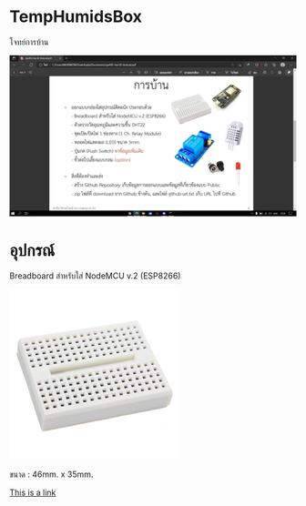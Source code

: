 <h1>TempHumidsBox</h1>
<p>โจทย์การบ้าน<p>
<img src="ref/Homeworkex.JPG" width="850">
<h1>อุปกรณ์</h1>  
<p>Breadboard สำหรับใส่ NodeMCU v.2 (ESP8266)<p>
<img src="ref/Breadboard.jpg" width="300">
<p>ขนาด : 46mm. x 35mm.<p>
<a href="https://www.arduino4.com/product/183/mini-breadboard-%E0%B8%9A%E0%B8%AD%E0%B8%A3%E0%B9%8C%E0%B8%94%E0%B8%97%E0%B8%94%E0%B8%A5%E0%B8%AD%E0%B8%87%E0%B8%82%E0%B8%99%E0%B8%B2%E0%B8%94%E0%B9%80%E0%B8%A5%E0%B9%87%E0%B8%81-170-holes">This is a link</a>
